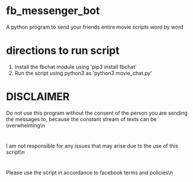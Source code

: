 # fb_messenger_bot
A python program to send your friends entire movie scripts word by word



# directions to run script
1) Install the fbchat module using 'pip3 install fbchat'
2) Run the script using python3 as 'python3 movie_chat.py'

# DISCLAIMER
Do not use this program without the consent of the person you are sending the messages to, because the constant stream of texts can be overwhelming\n
#
I am not responsible for any issues that may arise due to the use of this script\n
#
Please use the script in accordance to facebook terms and policies\n
